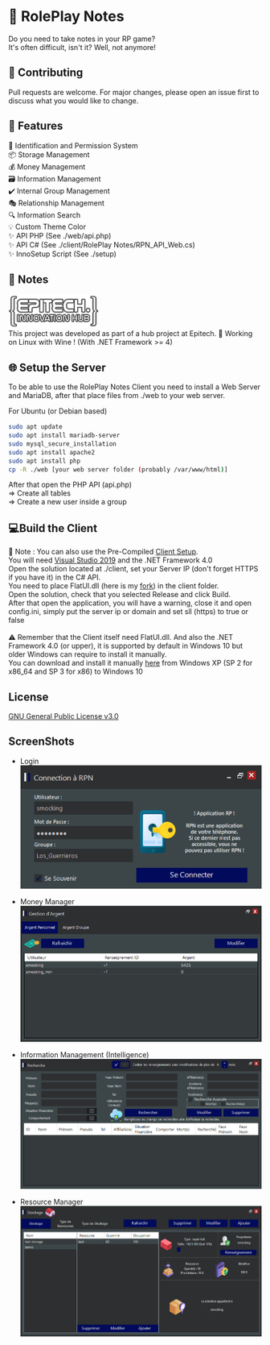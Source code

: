 # 📝 RolePlay Notes

Do you need to take notes in your RP game?\
It's often difficult, isn't it? Well, not anymore!


## 🔨 Contributing
Pull requests are welcome. For major changes, please open an issue first to discuss what you would like to change.

## 🧾 Features
🛂 Identification and Permission System\
📦 Storage Management\
💰 Money Management\
🗃️ Information Management\
✔️ Internal Group Management\
🎭 Relationship Management\
🔍 Information Search\
💡 Custom Theme Color\
✨ API PHP (See ./web/api.php)\
✨ API C# (See ./client/RolePlay Notes/RPN_API_Web.cs)\
✨ InnoSetup Script (See ./setup)


## 📖 Notes
![image](https://raw.githubusercontent.com/EnergyCube/RolePlay_Notes/main/screenshots/tek_hub.png)\
This project was developed as part of a hub project at Epitech.
🍷 Working on Linux with Wine ! (With .NET Framework >= 4)

## 🌐 Setup the Server

To be able to use the RolePlay Notes Client you need to install a Web Server and MariaDB, after that place files from ./web to your web server.

For Ubuntu (or Debian based)
```bash
sudo apt update
sudo apt install mariadb-server
sudo mysql_secure_installation
sudo apt install apache2
sudo apt install php
cp -R ./web [your web server folder (probably /var/www/html)]
```
After that open the PHP API (api.php)\
=> Create all tables\
=> Create a new user inside a group

## 💻Build the Client

📝 Note : You can also use the Pre-Compiled [Client Setup](https://github.com/EnergyCube/RolePlay_Notes/releases/latest).\
You will need [Visual Studio 2019](https://visualstudio.microsoft.com/vs/) and the .NET Framework 4.0\
Open the solution located at ./client, set your Server IP (don't forget HTTPS if you have it) in the C# API.\
You need to place FlatUI.dll (here is my [fork](https://github.com/EnergyCube/FlatUI/releases/latest)) in the client folder.\
Open the solution, check that you selected Release and click Build.\
After that open the application, you will have a warning, close it and open config.ini, simply put the server ip or domain and set sll (https) to true or false\
\
⚠️ Remember that the Client itself need FlatUI.dll. And also the .NET Framework 4.0 (or upper), it is supported by default in Windows 10 but older Windows can require to install it manually.\
You can download and install it manually [here](https://www.microsoft.com/en-us/download/details.aspx?id=17851) from Windows XP (SP 2 for x86_64 and SP 3 for x86) to Windows 10

## License
[GNU General Public License v3.0](https://github.com/EnergyCube/RolePlay_Notes/blob/main/LICENSE)

## ScreenShots
* Login\
![image](https://raw.githubusercontent.com/EnergyCube/RolePlay_Notes/main/screenshots/login.PNG)

* Money Manager\
![image](https://raw.githubusercontent.com/EnergyCube/RolePlay_Notes/main/screenshots/money_manager.PNG)

* Information Management (Intelligence) \
![image](https://raw.githubusercontent.com/EnergyCube/RolePlay_Notes/main/screenshots/rens_search.PNG)

* Resource Manager\
![image](https://raw.githubusercontent.com/EnergyCube/RolePlay_Notes/main/screenshots/ress_manager.PNG)
